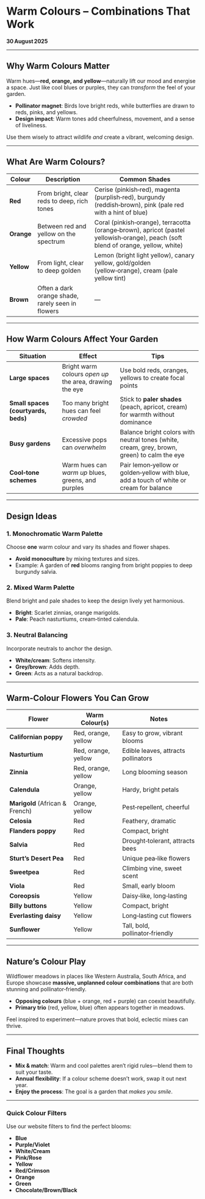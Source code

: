 # Warm Colours – Combinations That Work  
**30 August 2025**  

---

## Why Warm Colours Matter  
Warm hues—**red, orange, and yellow**—naturally lift our mood and energise a space. Just like cool blues or purples, they can *transform* the feel of your garden.  

- **Pollinator magnet**: Birds love bright reds, while butterflies are drawn to reds, pinks, and yellows.  
- **Design impact**: Warm tones add cheerfulness, movement, and a sense of liveliness.  

Use them wisely to attract wildlife *and* create a vibrant, welcoming design.

---

## What Are Warm Colours?  
| Colour | Description | Common Shades |
|--------|-------------|---------------|
| **Red** | From bright, clear reds to deep, rich tones | Cerise (pinkish‑red), magenta (purplish‑red), burgundy (reddish‑brown), pink (pale red with a hint of blue) |
| **Orange** | Between red and yellow on the spectrum | Coral (pinkish‑orange), terracotta (orange‑brown), apricot (pastel yellowish‑orange), peach (soft blend of orange, yellow, white) |
| **Yellow** | From light, clear to deep golden | Lemon (bright light yellow), canary yellow, gold/golden (yellow‑orange), cream (pale yellow tint) |
| **Brown** | Often a dark orange shade, rarely seen in flowers | — |

---

## How Warm Colours Affect Your Garden  

| Situation | Effect | Tips |
|-----------|--------|------|
| **Large spaces** | Bright warm colours *open up* the area, drawing the eye | Use bold reds, oranges, yellows to create focal points |
| **Small spaces (courtyards, beds)** | Too many bright hues can feel *crowded* | Stick to **paler shades** (peach, apricot, cream) for warmth without dominance |
| **Busy gardens** | Excessive pops can *overwhelm* | Balance bright colors with neutral tones (white, cream, grey, brown, green) to calm the eye |
| **Cool‑tone schemes** | Warm hues can *warm up* blues, greens, and purples | Pair lemon‑yellow or golden‑yellow with blue, add a touch of white or cream for balance |

---

## Design Ideas

### 1. Monochromatic Warm Palette  
Choose **one** warm colour and vary its shades and flower shapes.  
- **Avoid monoculture** by mixing textures and sizes.  
- Example: A garden of **red** blooms ranging from bright poppies to deep burgundy salvia.

### 2. Mixed Warm Palette  
Blend bright and pale shades to keep the design lively yet harmonious.  
- **Bright**: Scarlet zinnias, orange marigolds.  
- **Pale**: Peach nasturtiums, cream‑tinted calendula.

### 3. Neutral Balancing  
Incorporate neutrals to anchor the design.  
- **White/cream**: Softens intensity.  
- **Grey/brown**: Adds depth.  
- **Green**: Acts as a natural backdrop.

---

## Warm‑Colour Flowers You Can Grow  

| Flower | Warm Colour(s) | Notes |
|--------|----------------|-------|
| **Californian poppy** | Red, orange, yellow | Easy to grow, vibrant blooms |
| **Nasturtium** | Red, orange, yellow | Edible leaves, attracts pollinators |
| **Zinnia** | Red, orange, yellow | Long blooming season |
| **Calendula** | Orange, yellow | Hardy, bright petals |
| **Marigold** (African & French) | Orange, yellow | Pest‑repellent, cheerful |
| **Celosia** | Red | Feathery, dramatic |
| **Flanders poppy** | Red | Compact, bright |
| **Salvia** | Red | Drought‑tolerant, attracts bees |
| **Sturt’s Desert Pea** | Red | Unique pea‑like flowers |
| **Sweetpea** | Red | Climbing vine, sweet scent |
| **Viola** | Red | Small, early bloom |
| **Coreopsis** | Yellow | Daisy‑like, long‑lasting |
| **Billy buttons** | Yellow | Compact, bright |
| **Everlasting daisy** | Yellow | Long‑lasting cut flowers |
| **Sunflower** | Yellow | Tall, bold, pollinator‑friendly |

---

## Nature’s Colour Play  
Wildflower meadows in places like Western Australia, South Africa, and Europe showcase **massive, unplanned colour combinations** that are both stunning and pollinator‑friendly.  

- **Opposing colours** (blue + orange, red + purple) can coexist beautifully.  
- **Primary trio** (red, yellow, blue) often appears together in meadows.  

Feel inspired to experiment—nature proves that bold, eclectic mixes can thrive.

---

## Final Thoughts  
- **Mix & match**: Warm and cool palettes aren’t rigid rules—blend them to suit your taste.  
- **Annual flexibility**: If a colour scheme doesn’t work, swap it out next year.  
- **Enjoy the process**: The goal is a garden that *makes you smile*.

---

### Quick Colour Filters  
Use our website filters to find the perfect blooms:

- **Blue**  
- **Purple/Violet**  
- **White/Cream**  
- **Pink/Rose**  
- **Yellow**  
- **Red/Crimson**  
- **Orange**  
- **Green**  
- **Chocolate/Brown/Black**